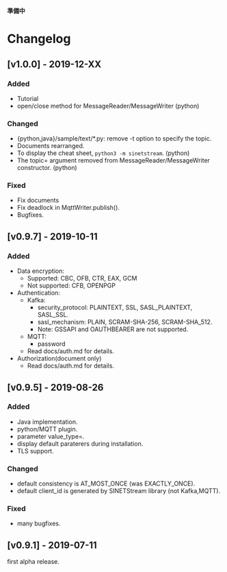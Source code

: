 **準備中**
# Changelog

## [v1.0.0] - 2019-12-XX

### Added

- Tutorial
- open/close method for MessageReader/MessageWriter (python)

### Changed

- {python,java}/sample/text/*.py: remove -t option to specify the topic.
- Documents rearranged.
- To display the cheat sheet, `python3 -m sinetstream`. (python)
- The topic= argument removed from MessageReader/MessageWriter constructor. (python)

### Fixed

- Fix documents
- Fix deadlock in MqttWriter.publish().
- Bugfixes.

## [v0.9.7] - 2019-10-11

### Added

- Data encryption:
    - Supported: CBC, OFB, CTR, EAX, GCM
    - Not supported: CFB, OPENPGP
- Authentication:
    - Kafka:
        - security_protocol: PLAINTEXT, SSL, SASL_PLAINTEXT, SASL_SSL.
        - sasl_mechanism: PLAIN, SCRAM-SHA-256, SCRAM-SHA_512.
        - Note: GSSAPI and OAUTHBEARER are not supported.
    - MQTT:
        - password
    - Read docs/auth.md for details.
- Authorization(document only)
    - Read docs/auth.md for details.

## [v0.9.5] - 2019-08-26

### Added

- Java implementation.
- python/MQTT plugin.
- parameter value_type=.
- display default paraterers during installation.
- TLS support.

### Changed

- default consistency is AT_MOST_ONCE (was EXACTLY_ONCE).
- default client_id is generated by SINETStream library (not Kafka,MQTT).

### Fixed

- many bugfixes.

## [v0.9.1] - 2019-07-11

first alpha release.
